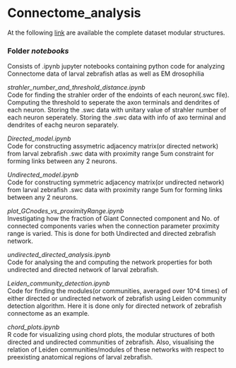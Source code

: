 # Connectome_analysis


At the following [link](https://drive.google.com/drive/folders/1AsEaiju3l62fbwv-SrANfvTJyCqwd_4N?usp=sharing) are available the complete dataset modular structures. 

### Folder *notebooks*
Consists of .ipynb jupyter notebooks containing python code for analyzing Connectome data of larval zebrafish atlas as well as EM drosophilia<br />

*strahler_number_and_threshold_distance.ipynb*<br />
Code for finding the strahler order of the endoints of each neuron(.swc file). Computing the threshold to seperate the axon terminals and dendrites of each neuron. Storing the .swc data with unitary value of strahler number of each neuron seperately. Storing the .swc data with info of axo terminal and dendrites of eachg neuron separately.  

*Directed_model.ipynb*<br />
Code for constructing assymetric adjacency matrix(or directed network) from larval zebrafish .swc data with proximity range 5um constraint for forming links between any 2 neurons. 

*Undirected_model.ipynb*<br />
Code for constructing symmetric adjacency matrix(or undirected network) from larval zebrafish .swc data with proximity range 5um for forming links between any 2 neurons.

*plot_GCnodes_vs_proximityRange.ipynb*<br />
Investigating how the fraction of Giant Connected component and No. of connected components varies when the connection parameter proximity range is varied. This is done for both Undirected and directed zebrafish network.

*undirected_directed_analysis.ipynb*<br />
Code for analysing the and computing the network properties for both undirected and directed network of larval zebrafish.

*Leiden_community_detection.ipynb*<br />
Code for finding the modules(or communities, averaged over 10^4 times) of either directed or undirected network of zebrafish using Leiden community detection algorithm. Here it is done only for directed network of zebrafish connectome as an example.

*chord_plots.ipynb*<br />
R code for visualizing using chord plots, the modular structures of both directed and undirected communities of zebrafish. Also, visualising the relation of Leiden communities/modules of these networks with respect to preexisting anatomical regions of larval zebrafish.  


